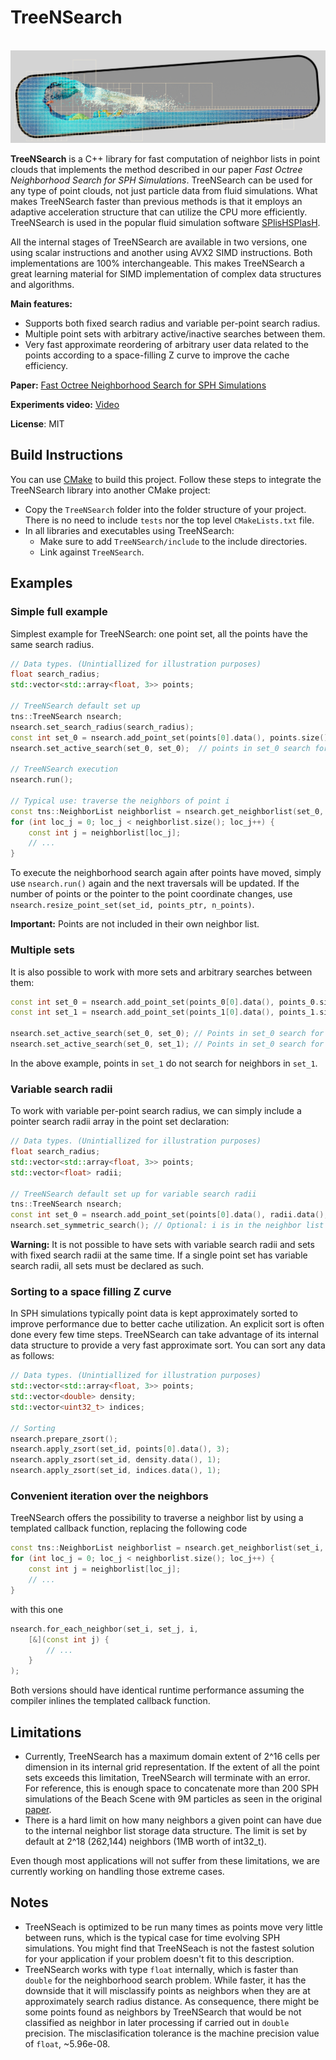 # TreeNSearch
<p align=center>
 <img src=".github/images/teaser.png">
</p>

**TreeNSearch** is a C++ library for fast computation of neighbor lists in point clouds that implements the method described in our paper *Fast Octree Neighborhood Search for SPH Simulations*.
TreeNSearch can be used for any type of point clouds, not just particle data from fluid simulations.
What makes TreeNSearch faster than previous methods is that it employs an adaptive acceleration structure that can utilize the CPU more efficiently.
TreeNSearch is used in the popular fluid simulation software [SPlisHSPlasH](https://github.com/InteractiveComputerGraphics/SPlisHSPlasH).

All the internal stages of TreeNSearch are available in two versions, one using scalar instructions and another using AVX2 SIMD instructions.
Both implementations are 100% interchangeable.
This makes TreeNSearch a great learning material for SIMD implementation of complex data structures and algorithms.

**Main features:**
* Supports both fixed search radius and variable per-point search radius.
* Multiple point sets with arbitrary active/inactive searches between them.
* Very fast approximate reordering of arbitrary user data related to the points according to a space-filling Z curve to improve the cache efficiency.

**Paper:** [Fast Octree Neighborhood Search for SPH Simulations](https://animation.rwth-aachen.de/publication/0579/)

**Experiments video:** [Video](https://youtu.be/3MYgOasyhnk)

**License**: MIT


## Build Instructions
You can use [CMake](https://cmake.org/) to build this project.
Follow these steps to integrate the TreeNSearch library into another CMake project:
* Copy the `TreeNSearch` folder into the folder structure of your project. There is no need to include `tests` nor the top level `CMakeLists.txt` file.
* In all libraries and executables using TreeNSearch:
    * Make sure to add `TreeNSearch/include` to the include directories.
    * Link against `TreeNSearch`.


## Examples
### Simple full example
Simplest example for TreeNSearch: one point set, all the points have the same search radius.
```c++
// Data types. (Unintiallized for illustration purposes)
float search_radius;
std::vector<std::array<float, 3>> points;

// TreeNSearch default set up
tns::TreeNSearch nsearch;
nsearch.set_search_radius(search_radius);
const int set_0 = nsearch.add_point_set(points[0].data(), points.size());
nsearch.set_active_search(set_0, set_0);  // points in set_0 search for neighbors in set_0

// TreeNSearch execution
nsearch.run();

// Typical use: traverse the neighbors of point i
const tns::NeighborList neighborlist = nsearch.get_neighborlist(set_0, set_0, i);
for (int loc_j = 0; loc_j < neighborlist.size(); loc_j++) {
    const int j = neighborlist[loc_j];
    // ...
}
```
To execute the neighborhood search again after points have moved, simply use `nsearch.run()` again and the next traversals will be updated.
If the number of points or the pointer to the point coordinate changes, use `nsearch.resize_point_set(set_id, points_ptr, n_points)`.

**Important:** Points are not included in their own neighbor list.


### Multiple sets
It is also possible to work with more sets and arbitrary searches between them:
```c++
const int set_0 = nsearch.add_point_set(points_0[0].data(), points_0.size());
const int set_1 = nsearch.add_point_set(points_1[0].data(), points_1.size());

nsearch.set_active_search(set_0, set_0); // Points in set_0 search for neighbors in set_0
nsearch.set_active_search(set_0, set_1); // Points in set_0 search for neighbors in set_1
```
In the above example, points in `set_1` do not search for neighbors in `set_1`.


### Variable search radii
To work with variable per-point search radius, we can simply include a pointer search radii array in the point set declaration:
```c++
// Data types. (Unintiallized for illustration purposes)
float search_radius;
std::vector<std::array<float, 3>> points;
std::vector<float> radii;

// TreeNSearch default set up for variable search radii
tns::TreeNSearch nsearch;
const int set_0 = nsearch.add_point_set(points[0].data(), radii.data(), points.size());
nsearch.set_symmetric_search(); // Optional: i is in the neighbor list of j if j is neighbor of i
```
**Warning:** It is not possible to have sets with variable search radii and sets with fixed search radii at the same time.
If a single point set has variable search radii, all sets must be declared as such.


### Sorting to a space filling Z curve
In SPH simulations typically point data is kept approximately sorted to improve performance due to better cache utilization.
An explicit sort is often done every few time steps.
TreeNSearch can take advantage of its internal data structure to provide a very fast approximate sort.
You can sort any data as follows:
```c++
// Data types. (Unintiallized for illustration purposes)
std::vector<std::array<float, 3>> points;
std::vector<double> density;
std::vector<uint32_t> indices;

// Sorting
nsearch.prepare_zsort();
nsearch.apply_zsort(set_id, points[0].data(), 3);
nsearch.apply_zsort(set_id, density.data(), 1);
nsearch.apply_zsort(set_id, indices.data(), 1);
```

### Convenient iteration over the neighbors
TreeNSearch offers the possibility to traverse a neighbor list by using a templated callback function, replacing the following code
```c++
const tns::NeighborList neighborlist = nsearch.get_neighborlist(set_i, set_j, i);
for (int loc_j = 0; loc_j < neighborlist.size(); loc_j++) {
    const int j = neighborlist[loc_j];
    // ...
}
```
with this one
```c++
nsearch.for_each_neighbor(set_i, set_j, i,
    [&](const int j) {
        // ...
    }
);
```
Both versions should have identical runtime performance assuming the compiler inlines the templated callback function.


## Limitations
* Currently, TreeNSearch has a maximum domain extent of 2^16 cells per dimension in its internal grid representation.
If the extent of all the point sets exceeds this limitation, TreeNSearch will terminate with an error.
For reference, this is enough space to concatenate more than 200 SPH simulations of the Beach Scene with 9M particles as seen in the original [paper](https://animation.rwth-aachen.de/publication/0579/).
* There is a hard limit on how many neighbors a given point can have due to the internal neighbor list storage data structure.
The limit is set by default at 2^18 (262,144) neighbors (1MB worth of int32_t).

Even though most applications will not suffer from these limitations, we are currently working on handling those extreme cases.


## Notes
* TreeNSeach is optimized to be run many times as points move very little between runs, which is the typical case for time evolving SPH simulations.
You might find that TreeNSeach is not the fastest solution for your application if your problem doesn't fit to this description.
* TreeNSearch works with type `float` internally, which is faster than `double` for the neighborhood search problem.
While faster, it has the downside that it will misclassify points as neighbors when they are at approximately search radius distance.
As consequence, there might be some points found as neighbors by TreeNSearch that would be not classified as neighbor in later processing if carried out in `double` precision.
The misclasification tolerance is the machine precision value of `float`, ~5.96e-08.
